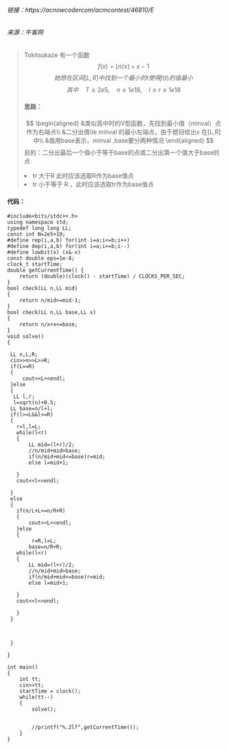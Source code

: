 
###### 链接：https://acnowcodercom/acmcontest/46810/E
###### 来源：牛客网

>  Tokitsukaze 有一个函数
>   <br>
> $$
  f(x)=\lfloor n/x \rfloor + x-1
> $$
> $$她想在区间[L,R]中找到一个最小的t使得f(t)的值最小$$
> $$
> 其中 \quad T\le2e5,\quad n\le1e18, \quad l\le r\le1e18$$
> #### 思路：
> $$  
   \begin{aligned}
   &类似高中时的V型函数，先找到最小值（minval）点作为右端点\\
   &二分出值\le minval 的最小左端点，由于题目给出x 在[L,R]中\\
   &值用base表示，minval ,base要分两种情况
   \end{aligned}
> $$
>目的：二分出最后一个值小于等于base的点或二分出第一个值大于base的点
><li> tr 大于R 此时应该选取R作为base值点</li>
><li> tr 小于等于 R ，此时应该选取tr作为base值点</li> 



#### 代码：
    #include<bits/stdc++.h>
    using namespace std;
    typedef long long LL;
    const int N=2e5+10;
    #define rep(i,a,b) for(int i=a;i<=b;i++)
    #define dep(i,a,b) for(int i=a;i>=b;i--)
    #define lowbit(x) (x&-x)
    const double eps=1e-8;
    clock_t startTime;
    double getCurrentTime() {
        return (double)(clock() - startTime) / CLOCKS_PER_SEC;
    }
    bool check(LL n,LL mid)
    {
        return n/mid>=mid-1;
    }
    bool check(LL n,LL base,LL x)
    {
        return n/x+x<=base;
    }
    void solve()
    {
    
     LL n,L,R;
     cin>>n>>L>>R;
     if(L==R)
     {
         cout<<L<<endl;
     }else 
     {
      LL l,r;
      l=sqrt(n)+0.5;
     LL base=n/l+l;
     if(l>=L&&l<=R)
     {
       r=l,l=L;
       while(l<r)
       {
           LL mid=(l+r)/2;
           //n/mid+mid>base;
           if(n/mid+mid<=base)r=mid;
           else l=mid+1;
          
       }
       cout<<l<<endl;
         
     }
     else 
     {
       if(n/L+L<=n/R+R)
       {
           cout<<L<<endl;
       }else 
       {
            r=R,l=L;
           base=n/R+R;
       while(l<r)
       {
           LL mid=(l+r)/2;
           //n/mid+mid>base;
           if(n/mid+mid<=base)r=mid;
           else l=mid+1;
          
       }
       cout<<l<<endl;
           
       }
     }

         
         
     }
     
    }

    int main()
    {
        int tt;
        cin>>tt;
        startTime = clock();
        while(tt--)
        {
            solve();
            

            //printf("%.2lf",getCurrentTime());
        }
    }

  
